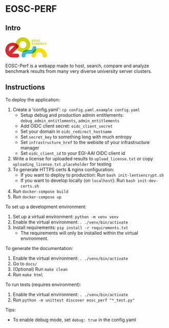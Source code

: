 # EOSC-PERF

## Intro
![](docs/source/eosc%20synergy%20logo.png)

EOSC-Perf is a webapp made to host, search, compare and analyze benchmark results from many very diverse university server clusters.

## Instructions

To deploy the application:
1. Create a 'config.yaml': `cp config.yaml.example config.yaml`
    * Setup debug and production admin entitlements: `debug_admin_entitlements`, `admin_entitlements`
    * Add OIDC client secret: `oidc_client_secret`
    * Set your domain in `oidc_redirect_hostname`
    * Set `secret_key` to something long with much entropy
    * Set `infrastructure_href` to the website of your infrastructure manager
    * Set `oidc_client_id` to your EGI-AAI OIDC client id
1. Write a license for uploaded results to `upload_license.txt` or copy `uploading_license.txt.placeholder` for testing
1. To generate HTTPS certs & nginx configuration:
    * If you want to deploy to production: Run `bash init-lentsencrypt.sh`
    * If you want to develop locally (on `localhost`): Run `bash init-dev-certs.sh`
1. Run `docker-compose build`
1. Run `docker-compose up`

To set up a development environment:
1. Set up a virtual environment: `python -m venv venv`
1. Enable the virtual environment: `. ./venv/bin/activate`
1. Install requirements: `pip install -r requirements.txt`
    * The requirements will only be installed within the virtual environment.

To generate the documentation:
1. Enable the virtual environment: `. ./venv/bin/activate`
1. Go to `docs/`
1. (Optional) Run `make clean`
1. Run `make html`

To run tests (requires environment):
1. Enable the virtual environment: `. ./venv/bin/activate`
1. Run `python -m unittest discover eosc_perf "*_test.py"`

Tips:
- To enable debug mode, set `debug: true` in the config.yaml


